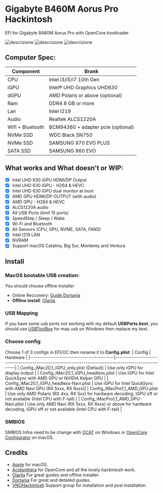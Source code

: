 # Gigabyte B460M Aorus Pro Hackintosh

EFI for Gigabyte B460M Aorus Pro with OpenCore bootloader

![descrizione](./Screenshot/amd-gpu.png)
![descrizione](./Screenshot/uhd630.png)
![descrizione](./Screenshot/uhd630-dual-monitor.png)

## Computer Spec:

| Component        | Brank                              |
| ---------------- | ---------------------------------- |
| CPU              | Intel i3/i5/i7 10th Gen            |
| iGPU             | Intel® UHD Graphics UHD630         |
| dGPU             | AMD Polaris or above (optional)    |
| Ram              | DDR4 8 GB or more                  |
| Lan              | Intel I219                         |
| Audio            | Realtek ALCS1220A                  |
| Wifi + Bluetooth | BCM94360 + adapter pcie (optional) |
| NVMe SSD         | WDC Black SN750                    |
| NVMe SSD         | SAMSUNG 970 EVO PLUS               |
| SATA SSD         | SAMSUNG 860 EVO                    |

## What works and What doesn't or WIP:

- [x] Intel UHD 630 iGPU HDMI/DP Output
- [x] Intel UHD 630 iGPU - H264 & HEVC
- [x] Intel UHD 630 iGPU dual monitor at boot
- [x] AMD GPU HDMI/DP OUTPUT (with audio) 
- [x] AMD GPU - H264 & HEVC
- [x] ALCS1220A audio
- [x] All USB Ports (limit 15 ports)
- [x] SpeedStep / Sleep / Wake
- [x] Wi-Fi and Bluetooth 
- [x] All Sensors (CPU, GPU, NVME, SATA, FANS)
- [x] Intel I219 LAN
- [x] NVRAM
- [x] Support macOS Catalina,  Big Sur, Monterey and Ventura

## Install
### MacOS bootable USB creation:

You should choose offline installer
- Online Reccovery: [Guide Dortania](https://dortania.github.io/OpenCore-Install-Guide/installer-guide/)
- **Offline install**: [Olarila](https://www.olarila.com/topic/20908-guide-easy-fast-and-perfect-hackintosh-vanilla-step-by-step-clover-and-opencore-bootloader/) 

### USB Mapping
If you have some usb ports not working with my default **USBPorts.kext**, you should use [USBToolBox](https://github.com/USBToolBox/tool) for map usb on Windows then replace my kext.

### Choose config
Choose 1 of 3 configs in EFI/OC then rename it to **Config.plist**:
| Config                                    | Hardware                                                                                               |
|-------------------------------------------|--------------------------------------------------------------------------------------------------------|
| Config_iMac20,1_iGPU_only.plist (Default) | Use only iGPU for display output                                                                       |
| Config_iMac20,1_iGPU_headless.plist       | Use iGPU for Intel QuickSync with AMD GPU or NVIDIA Kelper GPU                                         |
| Config_iMac20,1_iGPU_headless-Navi.plist       | Use iGPU for Intel QuickSync with AMD Navi GPU (RX 5xxx, RX 6xxx)|
| Config_iMacPro1,1_AMD_GPU.plist           | Use only AMD Polaris (RX 4xx, RX 5xx) for hardware decoding, iGPU off or not available (Intel CPU with F-tail) |
| Config_iMacPro1,1_AMD_GPU-Navi.plist           | Use only AMD Navi (RX 5xxx, RX 6xxx) or above for hardware decoding, iGPU off or not available (Intel CPU with F-tail) |


### SMBIOS
SMBIOS Infos need to be change with [OCAT](https://github.com/ic005k/QtOpenCoreConfig) on Windows or [OpenCore Configurator](https://mackie100projects.altervista.org/opencore-configurator/) on macOS.

## Credits

- [Apple](https://apple.com) for macOS.
- [Acidanthera](https://github.com/acidanthera) for OpenCore and all the lovely hackintosh work.
- [Olarila](https://www.olarila.com/) For great guides and offline installer.
- [Dortania](https://dortania.github.io/OpenCore-Install-Guide) For great and detailed guides.
- [VNOHackintosh](https://facebook.com/VNOHackintosh) Support group for installation and post installation.
